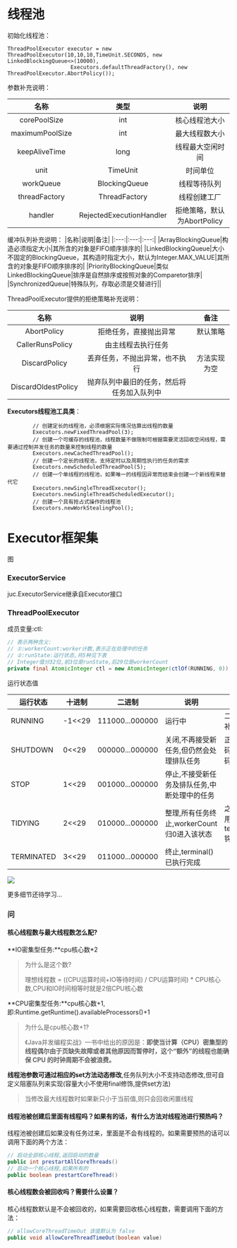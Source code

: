 # 线程池

初始化线程池：

~~~
ThreadPoolExecutor executor = new ThreadPoolExecutor(10,10,10,TimeUnit.SECONDS, new LinkedBlockingQueue<>(10000),
                    Executors.defaultThreadFactory(), new ThreadPoolExecutor.AbortPolicy());
~~~
参数补充说明：

|名称|类型|说明|
|:---:|:---:|:---:|
|corePoolSize|int|核心线程池大小|
|maximumPoolSize|int|最大线程数大小|
|keepAliveTime|long|线程最大空闲时间|
|unit|TimeUnit|时间单位|
|workQueue|BlockingQueue<Runnable>|线程等待队列|
|threadFactory|ThreadFactory|线程创建工厂|
|handler|RejectedExecutionHandler|拒绝策略，默认为AbortPolicy|

缓冲队列补充说明：
|名称|说明|备注|
|:---:|:---:|:---:|
|ArrayBlockingQueue|构造必须指定大小|其所含的对象是FIFO顺序排序的|
|LinkedBlockingQueue|大小不固定的BlockingQueue，其构造时指定大小，默认为Integer.MAX_VALUE|其所含的对象是FIFO顺序排序的|
|PriorityBlockingQueue|类似LinkedBlockingQueue|排序是自然排序或按照对象的Comparetor排序|
|SynchronizedQueue|特殊队列，存取必须是交替进行||

ThreadPoolExecutor提供的拒绝策略补充说明：

|名称|说明|备注|
|:---:|:---:|:---:|
|AbortPolicy|拒绝任务，直接抛出异常|默认策略|
|CallerRunsPolicy|由主线程去执行任务||
|DiscardPolicy|丢弃任务，不抛出异常，也不执行|方法实现为空|
|DiscardOldestPolicy|抛弃队列中最旧的任务，然后将任务加入队列中||

**Executors线程池工具类**：

```
        // 创建定长的线程池，必须根据实际情况估算出线程的数量
        Executors.newFixedThreadPool(3);
        // 创建一个可缓存的线程池，线程数量不做限制可根据需要灵活回收空闲线程，需要通过控制并发任务的数量来控制线程的数量
        Executors.newCachedThreadPool();
        // 创建一个定长的线程池，支持定时以及周期性执行的任务的需求
        Executors.newScheduledThreadPool(5);
        // 创建一个单线程的线程池，如果唯一的线程因异常而结束会创建一个新线程来替代它
        Executors.newSingleThreadExecutor();
        Executors.newSingleThreadScheduledExecutor();
        // 创建一个具有抢占式操作的线程池
        Executors.newWorkStealingPool();
```

# Executor框架集

图

### ExecutorService

juc.ExecutorService继承自Executor接口

### ThreadPoolExecutor

成员变量:ctl:

```java
// 表示两种含义:
// ①:workerCount:worker计数,表示正在处理中的任务
// ②:runState:运行状态,共5种见下表
// Integer值分32位,前3位是runState,后29位是workerCount
private final AtomicInteger ctl = new AtomicInteger(ctlOf(RUNNING, 0));
```

运行状态值

| 运行状态   | 十进制 | 二进制          | 说明                                         | 备注                         |
| ---------- | ------ | --------------- | -------------------------------------------- | ---------------------------- |
| RUNNING    | -1<<29 | 111000...000000 | 运行中                                       | 二进制为补码表示             |
| SHUTDOWN   | 0<<29  | 000000...000000 | 关闭,不再接受新任务,但仍然会处理排队任务     | 正数的原码,反码,补码均相同   |
| STOP       | 1<<29  | 001000...000000 | 停止,不接受新任务及排队任务,中断处理中的任务 |                              |
| TIDYING    | 2<<29  | 010000...000000 | 整理,所有任务终止,workerCount归0进入该状态   | 之后将调用terminal()钩子方法 |
| TERMINATED | 3<<29  | 011000...000000 | 终止,terminal()已执行完成                    |                              |

![](https://img2023.cnblogs.com/blog/1457262/202212/1457262-20221205162427259-4583314.png)

更多细节还待学习...



### 问

#### 核心线程数与最大线程数怎么配?

**IO密集型任务:**cpu核心数*2

> 为什么是这个数?
>
> 理想线程数 = ((CPU运算时间+IO等待时间) / CPU运算时间) * CPU核心数,CPU和IO时间相等时就是2倍CPU核心数

**CPU密集型任务:**cpu核心数+1,即:Runtime.getRuntime().availableProcessors()+1

> 为什么是cpu核心数+1?
>
> 《Java并发编程实战》一书中给出的原因是：**即使当计算（CPU）密集型的线程偶尔由于页缺失故障或者其他原因而暂停时，这个“额外”的线程也能确保 CPU 的时钟周期不会被浪费。**

**线程池参数可通过相应的set方法动态修改**,任务队列大小不支持动态修改,但可自定义阻塞队列来实现(容量大小不使用final修饰,提供set方法)

> 当修改最大线程数时如果新只小于当前值,则只会回收闲置线程

#### 线程池被创建后里面有线程吗？如果有的话，有什么方法对线程池进行预热吗？

线程池被创建后如果没有任务过来，里面是不会有线程的。如果需要预热的话可以调用下面的两个方法：

```java
// 启动全部核心线程,返回启动的数量
public int prestartAllCoreThreads()
// 启动一个核心线程,如果所有的
public boolean prestartCoreThread()
```

#### 核心线程数会被回收吗？需要什么设置？

核心线程数默认是不会被回收的，如果需要回收核心线程数，需要调用下面的方法：

```java
// allowCoreThreadTimeOut 该值默认为 false
public void allowCoreThreadTimeOut(boolean value)
```